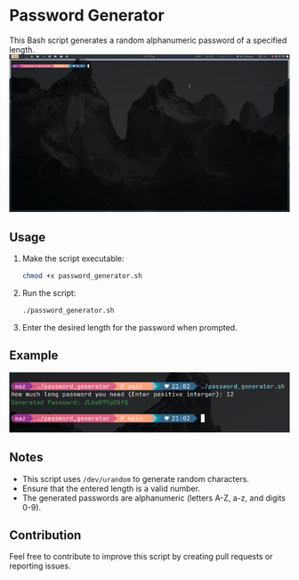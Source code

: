 # Password Generator

This Bash script generates a random alphanumeric password of a specified length.
![video](hacker.gif)


## Usage

1. Make the script executable:
    ```bash
    chmod +x password_generator.sh
    ```

2. Run the script:
    ```bash
    ./password_generator.sh
    ```

3. Enter the desired length for the password when prompted.

## Example

![image](image.png)

## Notes

- This script uses `/dev/urandom` to generate random characters.
- Ensure that the entered length is a valid number.
- The generated passwords are alphanumeric (letters A-Z, a-z, and digits 0-9).

## Contribution

Feel free to contribute to improve this script by creating pull requests or reporting issues.
